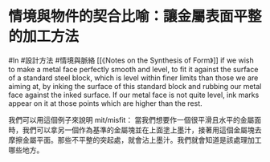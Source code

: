 # 情境與物件的契合比喻：讓金屬表面平整的加工方法
#ln #設計方法 #情境與脈絡 
[[《Notes on the Synthesis of Form》]]
if we wish to make a metal face perfectly smooth and level, to fit it against the surface of a standard steel block, which is level within finer limits than those we are aiming at, by inking the surface of this standard block and rubbing our metal face against the inked surface. If our metal face is not quite level, ink marks appear on it at those points which are higher than the rest.

我們可以用這個例子來說明 mit/misfit：
當我們想要作一個很平滑且水平的金屬面時，我們可以拿另一個作為基準的金屬塊並在上面塗上墨汁，接著用這個金屬塊去摩擦金屬平面。那些不平整的突起處，就會沾上墨汁。我們就會知道是該處理加工哪些地方。